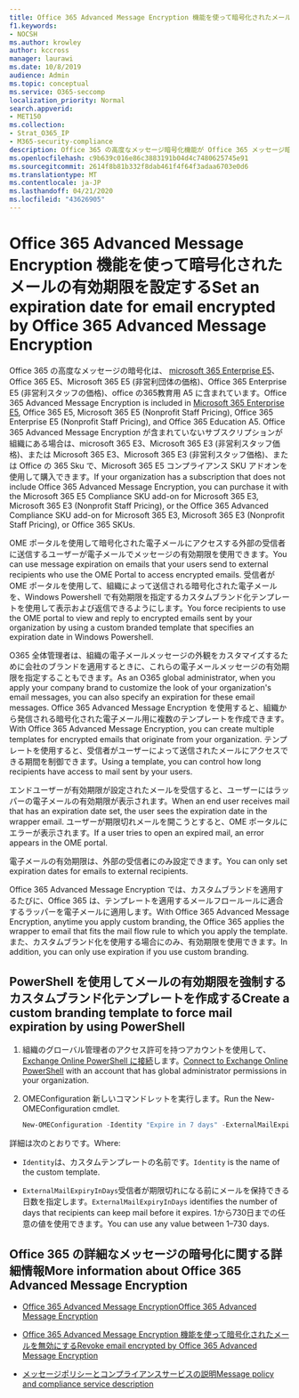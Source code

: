 ```yaml
---
title: Office 365 Advanced Message Encryption 機能を使って暗号化されたメールの有効期限を設定する
f1.keywords:
- NOCSH
ms.author: krowley
author: kccross
manager: laurawi
ms.date: 10/8/2019
audience: Admin
ms.topic: conceptual
ms.service: O365-seccomp
localization_priority: Normal
search.appverid:
- MET150
ms.collection:
- Strat_O365_IP
- M365-security-compliance
description: Office 365 の高度なメッセージ暗号化機能が Office 365 メッセージ暗号化 (OME) の上にあるため、電子メールのセキュリティを拡張するには、カスタムブランド化されたテンプレートを使用して、メールの有効期限を設定します。
ms.openlocfilehash: c9b639c016e86c3883191b04d4c7480625745e91
ms.sourcegitcommit: 2614f8b81b332f8dab461f4f64f3adaa6703e0d6
ms.translationtype: MT
ms.contentlocale: ja-JP
ms.lasthandoff: 04/21/2020
ms.locfileid: "43626905"
---
```

# <a name="set-an-expiration-date-for-email-encrypted-by-office-365-advanced-message-encryption"></a><span data-ttu-id="85a66-103">Office 365 Advanced Message Encryption 機能を使って暗号化されたメールの有効期限を設定する</span><span class="sxs-lookup"><span data-stu-id="85a66-103">Set an expiration date for email encrypted by Office 365 Advanced Message Encryption</span></span>

<span data-ttu-id="85a66-104">Office 365 の高度なメッセージの暗号化は、 [microsoft 365 Enterprise E5](https://www.microsoft.com/microsoft-365/enterprise/home)、Office 365 E5、Microsoft 365 E5 (非営利団体の価格)、Office 365 Enterprise E5 (非営利スタッフの価格)、office の365教育用 A5 に含まれています。</span><span class="sxs-lookup"><span data-stu-id="85a66-104">Office 365 Advanced Message Encryption is included in [Microsoft 365 Enterprise E5](https://www.microsoft.com/microsoft-365/enterprise/home), Office 365 E5, Microsoft 365 E5 (Nonprofit Staff Pricing), Office 365 Enterprise E5 (Nonprofit Staff Pricing), and Office 365 Education A5.</span></span> <span data-ttu-id="85a66-105">Office 365 Advanced Message Encryption が含まれていないサブスクリプションが組織にある場合は、microsoft 365 E3、Microsoft 365 E3 (非営利スタッフ価格)、または Microsoft 365 E3、Microsoft 365 E3 (非営利スタッフ価格)、または Office の 365 Sku で、Microsoft 365 E5 コンプライアンス SKU アドオンを使用して購入できます。</span><span class="sxs-lookup"><span data-stu-id="85a66-105">If your organization has a subscription that does not include Office 365 Advanced Message Encryption, you can purchase it with the Microsoft 365 E5 Compliance SKU add-on for Microsoft 365 E3, Microsoft 365 E3 (Nonprofit Staff Pricing), or the Office 365 Advanced Compliance SKU add-on for Microsoft 365 E3, Microsoft 365 E3 (Nonprofit Staff Pricing), or Office 365 SKUs.</span></span>

<span data-ttu-id="85a66-106">OME ポータルを使用して暗号化された電子メールにアクセスする外部の受信者に送信するユーザーが電子メールでメッセージの有効期限を使用できます。</span><span class="sxs-lookup"><span data-stu-id="85a66-106">You can use message expiration on emails that your users send to external recipients who use the OME Portal to access encrypted emails.</span></span> <span data-ttu-id="85a66-107">受信者が OME ポータルを使用して、組織によって送信される暗号化された電子メールを、Windows Powershell で有効期限を指定するカスタムブランド化テンプレートを使用して表示および返信できるようにします。</span><span class="sxs-lookup"><span data-stu-id="85a66-107">You force recipients to use the OME portal to view and reply to encrypted emails sent by your organization by using a custom branded template that specifies an expiration date in Windows Powershell.</span></span>

<span data-ttu-id="85a66-108">O365 全体管理者は、組織の電子メールメッセージの外観をカスタマイズするために会社のブランドを適用するときに、これらの電子メールメッセージの有効期限を指定することもできます。</span><span class="sxs-lookup"><span data-stu-id="85a66-108">As an O365 global administrator, when you apply your company brand to customize the look of your organization's email messages, you can also specify an expiration for these email messages.</span></span> <span data-ttu-id="85a66-109">Office 365 Advanced Message Encryption を使用すると、組織から発信される暗号化された電子メール用に複数のテンプレートを作成できます。</span><span class="sxs-lookup"><span data-stu-id="85a66-109">With Office 365 Advanced Message Encryption, you can create multiple templates for encrypted emails that originate from your organization.</span></span> <span data-ttu-id="85a66-110">テンプレートを使用すると、受信者がユーザーによって送信されたメールにアクセスできる期間を制御できます。</span><span class="sxs-lookup"><span data-stu-id="85a66-110">Using a template, you can control how long recipients have access to mail sent by your users.</span></span>

<span data-ttu-id="85a66-111">エンドユーザーが有効期限が設定されたメールを受信すると、ユーザーにはラッパーの電子メールの有効期限が表示されます。</span><span class="sxs-lookup"><span data-stu-id="85a66-111">When an end user receives mail that has an expiration date set, the user sees the expiration date in the wrapper email.</span></span> <span data-ttu-id="85a66-112">ユーザーが期限切れメールを開こうとすると、OME ポータルにエラーが表示されます。</span><span class="sxs-lookup"><span data-stu-id="85a66-112">If a user tries to open an expired mail, an error appears in the OME portal.</span></span>

<span data-ttu-id="85a66-113">電子メールの有効期限は、外部の受信者にのみ設定できます。</span><span class="sxs-lookup"><span data-stu-id="85a66-113">You can only set expiration dates for emails to external recipients.</span></span>

<span data-ttu-id="85a66-114">Office 365 Advanced Message Encryption では、カスタムブランドを適用するたびに、Office 365 は、テンプレートを適用するメールフロールールに適合するラッパーを電子メールに適用します。</span><span class="sxs-lookup"><span data-stu-id="85a66-114">With Office 365 Advanced Message Encryption, anytime you apply custom branding, the Office 365 applies the wrapper to email that fits the mail flow rule to which you apply the template.</span></span> <span data-ttu-id="85a66-115">また、カスタムブランド化を使用する場合にのみ、有効期限を使用できます。</span><span class="sxs-lookup"><span data-stu-id="85a66-115">In addition, you can only use expiration if you use custom branding.</span></span>

## <a name="create-a-custom-branding-template-to-force-mail-expiration-by-using-powershell"></a><span data-ttu-id="85a66-116">PowerShell を使用してメールの有効期限を強制するカスタムブランド化テンプレートを作成する</span><span class="sxs-lookup"><span data-stu-id="85a66-116">Create a custom branding template to force mail expiration by using PowerShell</span></span>

1. <span data-ttu-id="85a66-117">組織のグローバル管理者のアクセス許可を持つアカウントを使用して、 [Exchange Online PowerShell に接続](https://docs.microsoft.com/powershell/exchange/exchange-online/connect-to-exchange-online-powershell/connect-to-exchange-online-powershell)します。</span><span class="sxs-lookup"><span data-stu-id="85a66-117">[Connect to Exchange Online PowerShell](https://docs.microsoft.com/powershell/exchange/exchange-online/connect-to-exchange-online-powershell/connect-to-exchange-online-powershell) with an account that has global administrator permissions in your organization.</span></span>

2. <span data-ttu-id="85a66-118">OMEConfiguration 新しいコマンドレットを実行します。</span><span class="sxs-lookup"><span data-stu-id="85a66-118">Run the New-OMEConfiguration cmdlet.</span></span>

     ```powershell
     New-OMEConfiguration -Identity "Expire in 7 days" -ExternalMailExpiryInDays 7
     ```

<span data-ttu-id="85a66-119">詳細は次のとおりです。</span><span class="sxs-lookup"><span data-stu-id="85a66-119">Where:</span></span>

- <span data-ttu-id="85a66-120">`Identity`は、カスタムテンプレートの名前です。</span><span class="sxs-lookup"><span data-stu-id="85a66-120">`Identity` is the name of the custom template.</span></span>

- <span data-ttu-id="85a66-121">`ExternalMailExpiryInDays`受信者が期限切れになる前にメールを保持できる日数を指定します。</span><span class="sxs-lookup"><span data-stu-id="85a66-121">`ExternalMailExpiryInDays` identifies the number of days that recipients can keep mail before it expires.</span></span> <span data-ttu-id="85a66-122">1から730日までの任意の値を使用できます。</span><span class="sxs-lookup"><span data-stu-id="85a66-122">You can use any value between 1–730 days.</span></span>

## <a name="more-information-about-office-365-advanced-message-encryption"></a><span data-ttu-id="85a66-123">Office 365 の詳細なメッセージの暗号化に関する詳細情報</span><span class="sxs-lookup"><span data-stu-id="85a66-123">More information about Office 365 Advanced Message Encryption</span></span>

- [<span data-ttu-id="85a66-124">Office 365 Advanced Message Encryption</span><span class="sxs-lookup"><span data-stu-id="85a66-124">Office 365 Advanced Message Encryption</span></span>](ome-advanced-message-encryption.md)

- [<span data-ttu-id="85a66-125">Office 365 Advanced Message Encryption 機能を使って暗号化されたメールを無効にする</span><span class="sxs-lookup"><span data-stu-id="85a66-125">Revoke email encrypted by Office 365 Advanced Message Encryption</span></span>](revoke-ome-encrypted-mail.md)

- [<span data-ttu-id="85a66-126">メッセージポリシーとコンプライアンスサービスの説明</span><span class="sxs-lookup"><span data-stu-id="85a66-126">Message policy and compliance service description</span></span>](https://docs.microsoft.com/office365/servicedescriptions/exchange-online-service-description/message-policy-and-compliance)
